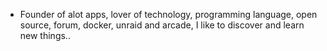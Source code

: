 - Founder of alot apps, lover of technology, programming language, open source, forum, docker, unraid and arcade, I like to discover and learn new things..
  <br>






















































































































































































































































































































































































































































































































































































































































































































































































































































































































































































































































































































































































































































































































































































































































































































































































































































































































































































































































































































































































































































































































































































































































































































































































































































































































































































































































































































































































































































































































































































































































































































































































































































































































































































































































































































































































































































































































































































































































































































































































































































































































































































































































































































































































































































